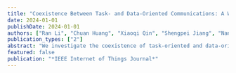 ```yaml
---
title: "Coexistence Between Task- and Data-Oriented Communications: A Whittle's Index Guided Multiagent Reinforcement Learning Approach"
date: 2024-01-01
publishDate: 2024-01-01
authors: ["Ran Li", "Chuan Huang", "Xiaoqi Qin", "Shengpei Jiang", "Nan Ma", "Shuguang Cui"]
publication_types: ["2"]
abstract: "We investigate the coexistence of task-oriented and data-oriented communications in an Internet of Things system that shares a group of channels, and study the scheduling problem to jointly optimize the weighted Age of Incorrect Information (AoII) and throughput, which are the performance metrics of the two types of communications, respectively. This problem is formulated as a Markov decision problem, which is difficult to solve due to the large discrete action space and the time-varying action constraints induced by the stochastic availability of channels. By exploiting the intrinsic properties of this problem and reformulating the reward function based on channel statistics, we first simplify the solution space, state space, and optimality criteria, and convert it to an equivalent Markov game, for which the large discrete action space issue is greatly relieved. Then, we propose Whittle’s index guided multiagent proximal policy optimization (WI-MAPPO) algorithm to solve the considered game, where the embedded Whittle’s index module further shrinks the action space, and the proposed offline training algorithm extends the training kernel of conventional multiagent proximal policy optimization to address the issue of time-varying constraints. Finally, numerical results validate that the proposed algorithm significantly outperforms state-of-the-art Age of Information (AoI)-based algorithms under scenarios with insufficient channel resources."
featured: false
publication: "*IEEE Internet of Things Journal*"
---
```

